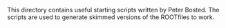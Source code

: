 This directory contains useful starting scripts written by Peter Bosted.
The scripts are used to generate skimmed versions of the ROOTfiles to work.
